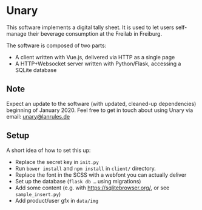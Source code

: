 # Unary

This software implements a digital tally sheet. It is used to let users self-manage their beverage consumption at the Freilab in Freiburg.

The software is composed of two parts:

* A client written with Vue.js, delivered via HTTP as a single page
* A HTTP+Websocket server written with Python/Flask, accessing a SQLite database

## Note

Expect an update to the software (with updated, cleaned-up dependencies) beginning of January 2020. Feel free to get in touch about using Unary via email: unary@lanrules.de

## Setup

A short idea of how to set this up:

* Replace the secret key in `init.py`
* Run `bower install` and `npm install` in `client/` directory.
* Replace the font in the SCSS with a webfont you can actually deliver
* Set up the database (`flask db …` using migrations)
* Add some content (e.g. with https://sqlitebrowser.org/, or see `sample_insert.py`)
* Add product/user gfx in `data/img`
